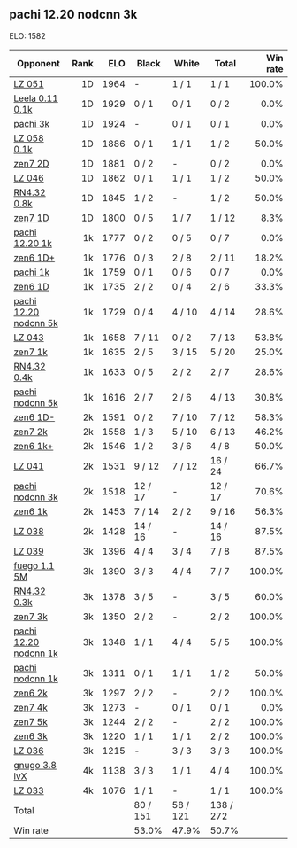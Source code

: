 ## pachi 12.20 nodcnn 3k ##

ELO: 1582

Opponent | Rank | ELO | Black | White | Total | Win rate
---------|-----:|----:|-------|-------|-------|-------:
[LZ 051](LZ%20051.md) | 1D | 1964 | - | 1 / 1 | 1 / 1 | 100.0%
[Leela 0.11 0.1k](Leela%200.11%200.1k.md) | 1D | 1929 | 0 / 1 | 0 / 1 | 0 / 2 | 0.0%
[pachi 3k](pachi%203k.md) | 1D | 1924 | - | 0 / 1 | 0 / 1 | 0.0%
[LZ 058 0.1k](LZ%20058%200.1k.md) | 1D | 1886 | 0 / 1 | 1 / 1 | 1 / 2 | 50.0%
[zen7 2D](zen7%202D.md) | 1D | 1881 | 0 / 2 | - | 0 / 2 | 0.0%
[LZ 046](LZ%20046.md) | 1D | 1862 | 0 / 1 | 1 / 1 | 1 / 2 | 50.0%
[RN4.32 0.8k](RN4.32%200.8k.md) | 1D | 1845 | 1 / 2 | - | 1 / 2 | 50.0%
[zen7 1D](zen7%201D.md) | 1D | 1800 | 0 / 5 | 1 / 7 | 1 / 12 | 8.3%
[pachi 12.20 1k](pachi%2012.20%201k.md) | 1k | 1777 | 0 / 2 | 0 / 5 | 0 / 7 | 0.0%
[zen6 1D+](zen6%201D+.md) | 1k | 1776 | 0 / 3 | 2 / 8 | 2 / 11 | 18.2%
[pachi 1k](pachi%201k.md) | 1k | 1759 | 0 / 1 | 0 / 6 | 0 / 7 | 0.0%
[zen6 1D](zen6%201D.md) | 1k | 1735 | 2 / 2 | 0 / 4 | 2 / 6 | 33.3%
[pachi 12.20 nodcnn 5k](pachi%2012.20%20nodcnn%205k.md) | 1k | 1729 | 0 / 4 | 4 / 10 | 4 / 14 | 28.6%
[LZ 043](LZ%20043.md) | 1k | 1658 | 7 / 11 | 0 / 2 | 7 / 13 | 53.8%
[zen7 1k](zen7%201k.md) | 1k | 1635 | 2 / 5 | 3 / 15 | 5 / 20 | 25.0%
[RN4.32 0.4k](RN4.32%200.4k.md) | 1k | 1633 | 0 / 5 | 2 / 2 | 2 / 7 | 28.6%
[pachi nodcnn 5k](pachi%20nodcnn%205k.md) | 1k | 1616 | 2 / 7 | 2 / 6 | 4 / 13 | 30.8%
[zen6 1D-](zen6%201D-.md) | 2k | 1591 | 0 / 2 | 7 / 10 | 7 / 12 | 58.3%
[zen7 2k](zen7%202k.md) | 2k | 1558 | 1 / 3 | 5 / 10 | 6 / 13 | 46.2%
[zen6 1k+](zen6%201k+.md) | 2k | 1546 | 1 / 2 | 3 / 6 | 4 / 8 | 50.0%
[LZ 041](LZ%20041.md) | 2k | 1531 | 9 / 12 | 7 / 12 | 16 / 24 | 66.7%
[pachi nodcnn 3k](pachi%20nodcnn%203k.md) | 2k | 1518 | 12 / 17 | - | 12 / 17 | 70.6%
[zen6 1k](zen6%201k.md) | 2k | 1453 | 7 / 14 | 2 / 2 | 9 / 16 | 56.3%
[LZ 038](LZ%20038.md) | 2k | 1428 | 14 / 16 | - | 14 / 16 | 87.5%
[LZ 039](LZ%20039.md) | 3k | 1396 | 4 / 4 | 3 / 4 | 7 / 8 | 87.5%
[fuego 1.1 5M](fuego%201.1%205M.md) | 3k | 1390 | 3 / 3 | 4 / 4 | 7 / 7 | 100.0%
[RN4.32 0.3k](RN4.32%200.3k.md) | 3k | 1378 | 3 / 5 | - | 3 / 5 | 60.0%
[zen7 3k](zen7%203k.md) | 3k | 1350 | 2 / 2 | - | 2 / 2 | 100.0%
[pachi 12.20 nodcnn 1k](pachi%2012.20%20nodcnn%201k.md) | 3k | 1348 | 1 / 1 | 4 / 4 | 5 / 5 | 100.0%
[pachi nodcnn 1k](pachi%20nodcnn%201k.md) | 3k | 1311 | 0 / 1 | 1 / 1 | 1 / 2 | 50.0%
[zen6 2k](zen6%202k.md) | 3k | 1297 | 2 / 2 | - | 2 / 2 | 100.0%
[zen7 4k](zen7%204k.md) | 3k | 1273 | - | 0 / 1 | 0 / 1 | 0.0%
[zen7 5k](zen7%205k.md) | 3k | 1244 | 2 / 2 | - | 2 / 2 | 100.0%
[zen6 3k](zen6%203k.md) | 3k | 1220 | 1 / 1 | 1 / 1 | 2 / 2 | 100.0%
[LZ 036](LZ%20036.md) | 3k | 1215 | - | 3 / 3 | 3 / 3 | 100.0%
[gnugo 3.8 lvX](gnugo%203.8%20lvX.md) | 4k | 1138 | 3 / 3 | 1 / 1 | 4 / 4 | 100.0%
[LZ 033](LZ%20033.md) | 4k | 1076 | 1 / 1 | - | 1 / 1 | 100.0%
Total | | | 80 / 151 | 58 / 121 | 138 / 272 | 
Win rate| | | 53.0% | 47.9% | 50.7% | 
